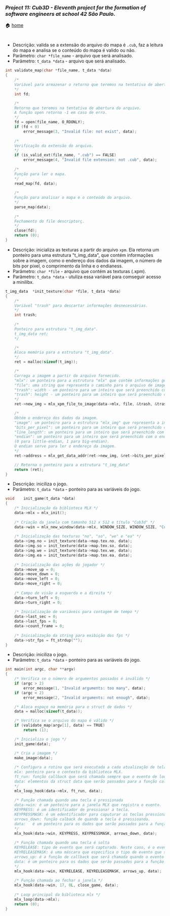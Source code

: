### _Project 11: Cub3D - Eleventh project for the formation of software engineers at school 42 São Paulo._

🏠 [home](https://github.com/Vinicius-Santoro/42-formation-lvl2-11.cub3d)

<h1></h1>

- Descrição: valida se a extensão do arquivo do mapa é `.cub`,
faz a leitura do mapa e analisa se o conteúdo do mapa é valido ou não.
- Parâmetro: `char *file_name` - arquivo que será analisado.
- Parâmetro: `t_data *data` - arquivo que será analisado.

```c
int	validate_map(char *file_name, t_data *data)
{
	/*
	Variável para armazenar o retorno que teremos na tentativa de abertura do arquivo.
	*/
	int	fd;

	/*
	Retorno que teremos na tentativa de abertura do arquivo.
	A função open retorna -1 em caso de erro.
	*/
	fd = open(file_name, O_RDONLY);
	if (fd < 0)
		error_message(3, "Invalid file: not exist", data);
		
	/*
	Verificação da extensão do arquivo.
	*/
	if (is_valid_ext(file_name, ".cub") == FALSE)
		error_message(4, "Invalid file extension: not .cub", data);
		
	/*
	Função para ler o mapa.
	*/
	read_map(fd, data);
	
	/*
	Função para analisar o mapa e o conteúdo do arquivo.
	*/
	parse_map(data);
	
	/*
	Fechamento do file descriptorç.
	*/
	close(fd);
	return (0);
}
```

- Descrição: inicializa as texturas a partir do arquivo `xpm`. Ela retorna um ponteiro para uma estrutura "t_img_data", que contém informações sobre a imagem, como o endereço dos dados da imagem, o número de bits por pixel, o comprimento da linha e o endianess.
- Parâmetro: `char *file` - arquivo que contém as texturas (.xpm).
- Parâmetro: `t_data *data` - utuliza essa variável para comseguir acesso a minilibx.
```c
t_img_data	*init_texture(char *file, t_data *data)
{
	/*
	Variável "trash" para descartar informações desnecessárias.
	*/
	int trash;
	
	/*
	Ponteiro para estrutura "t_img_data".
	t_img_data ret;
	*/

	/*
	Aloca memória para a estrutura "t_img_data".
	*/
	ret = malloc(sizeof(t_img));

	/*
	Carrega a imagem a partir do arquivo fornecido.
	"mlx": um ponteiro para a estrutura "mlx" que contém informações gerais sobre a janela gráfica.
	"file": uma string que representa o caminho para o arquivo de imagem.
	"trash": width - um ponteiro para um inteiro que será preenchido com a largura da imagem.
	"trash": height - um ponteiro para um inteiro que será preenchido com o comprimento da imagem.
	*/
	ret->new_img = mlx_xpm_file_to_image(data->mlx, file, &trash, &trash);

	/*
	Obtém o endereço dos dados da imagem.
	"image": um ponteiro para a estrutura "mlx_img" que representa a imagem.
	"bits_per_pixel": um ponteiro para um inteiro que será preenchido com o número de bits por pixel da imagem.
	"line_length": um ponteiro para um inteiro que será preenchido com o comprimento da linha da imagem (em bytes).
	"endian": um ponteiro para um inteiro que será preenchido com o endianess da imagem
	(0 para little-endian, 1 para big-endian).
	O endian serve para ler o endereço da imagem.
	*/
	ret->address = mlx_get_data_addr(ret->new_img, &ret->bits_per_pixel, &ret->line_length, &ret->endian);

	// Retorna o ponteiro para a estrutura "t_img_data"
	return (ret);
}
```

- Descrição: iniciliza o jogo.
- Parâmetro: `t_data *data` - ponteiro para as variáveis do jogo.
```c
void	init_game(t_data *data)
{
	/* Inicialização da biblioteca MLX */
	data->mlx = mlx_init();
	
	/* Criação da janela com tamanho 512 x 512 e título "Cub3d" */
	data->win = mlx_new_window(data->mlx, WINDOW_SIZE, WINDOW_SIZE, "Cub3d");
	
	/* Inicialização das texturas "no", "so", "we" e "ea" */
	data->img.no = init_texture(data->map.tex.no, data);
	data->img.so = init_texture(data->map.tex.so, data);
	data->img.we = init_texture(data->map.tex.we, data);
	data->img.ea = init_texture(data->map.tex.ea, data);
	
	/* Inicialização das ações do jogador */
	data->move_up = 0;
	data->move_down = 0;
	data->move_left = 0;
	data->move_right = 0;
	
	/* Campo de visão a esquerda e a direita */
	data->turn_left = 0;
	data->turn_right = 0;
	
	/* Inicialização de variáveis para contagem de tempo */
	data->last_sec = 0;
	data->last_fps = 0;
	data->count_frame = 0;
	
	/* Inicialização da string para exibição dos fps */
	data->str_fps = ft_strdup("");
}
```

- Descrição: iniciliza o jogo.
- Parâmetro: `t_data *data` - ponteiro para as variáveis do jogo.
```c
int	main(int argc, char **argv)
{
	/* Verifica se o número de argumentos passados é inválido */
	if (argc > 2)
		error_message(1, "Invalid arguments: too many", data);
	if (argc < 2)
		error_message(2, "Invalid arguments: not enough", data);

	/* Aloca espaço na memória para o struct de dados */
	data = malloc(sizeof(t_data));

	/* Verifica se o arquivo do mapa é válido */
	if (validate_map(argv[1], data) == TRUE)
		return (1);

	/* Inicializa o jogo */
	init_game(data);

	/* Cria a imagem */
	make_image(data);
	
	/* Configura a rotina que será executada a cada atualização de tela
	mlx: ponteiro para o contexto da biblioteca MLX.
	ft_run: função callback que será chamada sempre que o evento de loop ocorrer
	data: elementos da struct data que serão passados para a função callback ft_run sempre que ela for chamada.
	*/
	mlx_loop_hook(data->mlx, ft_run, data);
	
	/* Função chamada quando uma tecla é pressionada
	data->win: é um ponteiro para a janela MLX que registra o evento.
	KEYPRESS: é um identificador de pressionar a tecla.
	KEYPRESSMASK: é um edentificador para caputurar as teclas pressionadas.
	arrows_down: função calback de quando a tecla é pressioanda.
	data:   é um ponteiro para os dados que serão passados para a função de callback arrows_down.
	*/
	mlx_hook(data->win, KEYPRESS, KEYPRESSMASK, arrows_down, data);
	
	/* Função chamada quando uma tecla é solta
	KEYRELEASE: tipo de evento que será capturado. Neste caso, é o evento de liberação de uma tecla.
	KEYRELEASEMASK: é uma máscara que especifica o tipo de evento que será capturado.
	arrows_up: é a função de callback que será chamada quando o evento de liberação de tecla for detectado.
	data: é um ponteiro para os dados que serão passados para a função de callback arrows_up.
	*/
	mlx_hook(data->win, KEYRELEASE, KEYRELEASEMASK, arrows_up, data);
	
	/* Função chamada ao fechar a janela */
	mlx_hook(data->win, 17, 0L, close_game, data);
	
	/* Loop principal da biblioteca mlx */
	mlx_loop(data->mlx);
	return (0);
}
```
